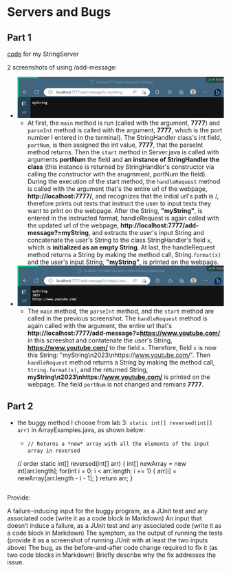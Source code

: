 # Servers and Bugs
## Part 1
[code](StringServer.java) for my StringServer

2 screenshots of using /add-message:
- ![myString](myString.png)
  - At first, the `main` method is run (called with the argument, **7777**) and `parseInt` method is called with the argument, **7777**, which is the port number I entered in the terminal). The StringHandler class's int field, `portNum`, is then assigned the int value, **7777**, that the parseInt method returns. Then the `start` method in Server.java is called with arguments **portNum** the field and **an instance of StringHandler the class** (this instance is returned by StringHandler's constructor via calling the constructor with the arugmment, portNum the field). During the execution of the start method, the `handleRequest` method is called with the argument that's the entire url of the webpage, **http://localhost:7777/**, and recognizes that the initial url's path is /, therefore prints out texts that instruct the user to input texts they want to print on the webpage. After the String, **"myString"**, is entered in the instructed format, handleRequest is again called with the updated url of the webpage, **http://localhost:7777/add-message?=myString**, and extracts the user's input String and concatenate the user's String to the class StringHandler's field `x`, which is **initialized as an empty String**. At last, the handleRequest method returns a String by making the method call, String.`format(x)` and the user's input String, **"myString"**, is printed on the webpage.
- ![YouTube](YouTube.png)
  - The `main` method, the `parseInt` method, and the `start` method are called in the previous screenshot. The `handleRequest` method is again called with the argument, the entire url that's **http://localhost:7777/add-message?=https://www.youtube.com/** in this screeshot and contatenate the user's String, **https://www.youtube.com/** to the field `x`. Therefore, field `x` is now this String: "myString\n2023\nhttps://www.youtube.com/". Then `handleRequest` method returns a String by making the method call, `String.format(x)`, and the returned String, **myString\n2023\nhttps://www.youtube.com/** is printed on the webpage. The field `portNum` is not changed and remians **7777**.

## Part 2
- the buggy method I choose from lab 3: `static int[] reversed(int[] arr)` in ArrayExamples.java, as shown below:
  - ```
    // Returns a *new* array with all the elements of the input array in reversed
  // order
  static int[] reversed(int[] arr) {
    int[] newArray = new int[arr.length];
    for(int i = 0; i < arr.length; i += 1) {
      arr[i] = newArray[arr.length - i - 1];
    }
    return arr;
  }
  ```

Provide:

A failure-inducing input for the buggy program, as a JUnit test and any associated code (write it as a code block in Markdown)
An input that doesn’t induce a failure, as a JUnit test and any associated code (write it as a code block in Markdown)
The symptom, as the output of running the tests (provide it as a screenshot of running JUnit with at least the two inputs above)
The bug, as the before-and-after code change required to fix it (as two code blocks in Markdown)
Briefly describe why the fix addresses the issue.